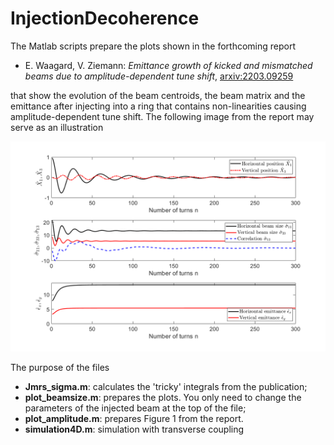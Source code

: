 # InjectionDecoherence
The Matlab scripts prepare the plots shown in the forthcoming report 

- E. Waagard, V. Ziemann: *Emittance growth of kicked and mismatched beams due to amplitude-dependent tune shift*, [arxiv:2203.09259](https://arxiv.org/abs/2203.09259)

that show the evolution of the beam centroids, the beam matrix and the emittance after injecting into a ring 
that contains non-linearities causing amplitude-dependent tune shift. The following image from the report may serve as an illustration

![Figure4](emittance_growth_coupling2.png)

The purpose of the files

  - **Jmrs_sigma.m**: calculates the 'tricky' integrals from the publication;
  - **plot_beamsize.m**: prepares the plots. You only need to change the parameters of the injected beam at the top of the file;
  - **plot_amplitude.m**: prepares Figure 1 from the report.
  - **simulation4D.m**: simulation with transverse coupling
